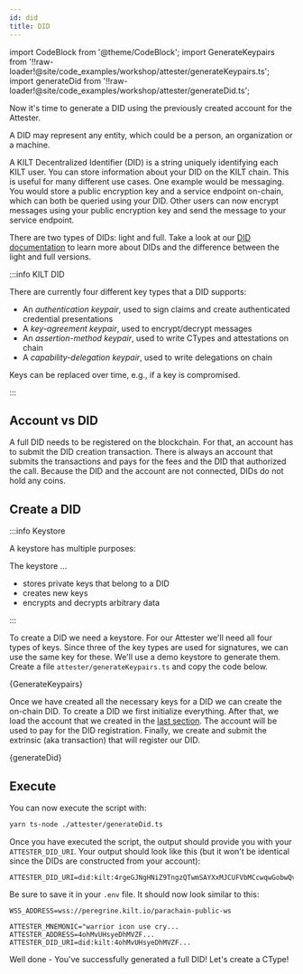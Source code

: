 ```yaml
---
id: did
title: DID
---
```


import CodeBlock from '@theme/CodeBlock';
import GenerateKeypairs from '!!raw-loader!@site/code_examples/workshop/attester/generateKeypairs.ts';
import generateDid from '!!raw-loader!@site/code_examples/workshop/attester/generateDid.ts';

Now it's time to generate a DID using the previously created account for the <span className="label-role attester">Attester</span>.

A DID may represent any entity, which could be a person, an organization or a machine.

A KILT Decentralized Identifier (DID) is a string uniquely identifying each KILT user.
You can store information about your DID on the KILT chain.
This is useful for many different use cases.
One example would be messaging.
You would store a public encryption key and a service endpoint on-chain, which can both be queried using your DID.
Other users can now encrypt messages using your public encryption key and send the message to your service endpoint.

There are two types of DIDs: light and full.
Take a look at our [DID documentation](../../../develop/01_sdk/02_cookbook/01_dids/01_light_did_creation.md) to learn more about DIDs and the difference between the light and full versions.

:::info KILT DID

There are currently four different key types that a DID supports:

- An _authentication keypair_, used to sign claims and create authenticated credential presentations
- A _key-agreement keypair_, used to encrypt/decrypt messages
- An _assertion-method keypair_, used to write CTypes and attestations on chain
- A _capability-delegation keypair_, used to write delegations on chain

Keys can be replaced over time, e.g., if a key is compromised.

:::

## Account vs DID

A full DID needs to be registered on the blockchain.
For that, an account has to submit the DID creation transaction.
There is always an account that submits the transactions and pays for the fees and the DID that authorized the call.
Because the DID and the account are not connected, DIDs do not hold any coins.

## Create a DID

:::info Keystore

A keystore has multiple purposes:

The keystore ...

- stores private keys that belong to a DID
- creates new keys
- encrypts and decrypts arbitrary data

:::

To create a DID we need a keystore.
For our <span className="label-role attester">Attester</span> we'll need all four types of keys.
Since three of the key types are used for signatures, we can use the same key for these.
We'll use a demo keystore to generate them.
Create a file `attester/generateKeypairs.ts` and copy the code below.

<CodeBlock className="language-ts" title="attester/generateKeypairs.ts">
  {GenerateKeypairs}
</CodeBlock>

Once we have created all the necessary keys for a DID we can create the on-chain DID.
To create a DID we first initialize everything.
After that, we load the account that we created in the [last section](./01_account.md).
The account will be used to pay for the DID registration.
Finally, we create and submit the extrinsic (aka transaction) that will register our DID.

<CodeBlock className="language-ts" title="attester/generateDid.ts">
  {generateDid}
</CodeBlock>

## Execute

You can now execute the script with:

```bash
yarn ts-node ./attester/generateDid.ts
```

Once you have executed the script, the output should provide you with your `ATTESTER_DID_URI`.
Your output should look like this (but it won't be identical since the DIDs are constructed from your account):

```
ATTESTER_DID_URI=did:kilt:4rgeGJNgHNiZ9TngzQTwmSAYXxMJCUFVbMCcwqwGobwQvc9X
```

Be sure to save it in your `.env` file.
It should now look similar to this:

```env title=".env"
WSS_ADDRESS=wss://peregrine.kilt.io/parachain-public-ws

ATTESTER_MNEMONIC="warrior icon use cry...
ATTESTER_ADDRESS=4ohMvUHsyeDhMVZF...
ATTESTER_DID_URI=did:kilt:4ohMvUHsyeDhMVZF...
```

Well done - You've successfully generated a full DID! Let's create a CType!
